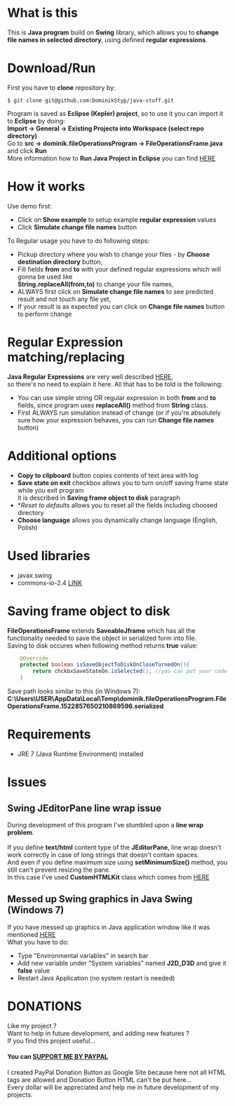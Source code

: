# What is this
This is **Java program** build on **Swing** library, which allows you to **change file names in selected directory**, using defined **regular expressions**.<br />

# Download/Run
First you have to **clone** repository by: <br />
```git
$ git clone git@github.com:DominikStyp/java-stuff.git
```
Program is saved as **Eclipse (Kepler) project**, so to use it you can import it to **Eclipse** by doing: <br />
**Import -> General -> Existing Projects into Workspace (select repo directory)**<br />
Go to **src -> dominik.fileOperationsProgram -> FileOperationsFrame.java** and click **Run**<br /> 
More information how to **Run Java Project in Eclipse** you can find <a href="http://help.eclipse.org/luna/index.jsp?topic=%2Forg.eclipse.jdt.doc.user%2Ftasks%2Ftask-launching_java_program.htm&cp=25_3_6_4">HERE</a>

# How it works
Use demo first: 
- Click on **Show example** to setup example **regular expression** values 
- Click **Simulate change file names** button 

To Regular usage you have to do following steps:
- Pickup directory where you wish to change your files - by **Choose destination directory** button,
- Fill fields **from** and **to** with your defined regular expressions which will gonna be used like <br />
  **String.replaceAll(from,to)** to change your file names,
- ALWAYS first click on **Simulate change file names** to see predicted result and not touch any file yet,
- If your result is as expected you can click on **Change file names** button to perform change 

# Regular Expression matching/replacing
**Java Regular Expressions** are very well described <a href="http://docs.oracle.com/javase/7/docs/api/java/util/regex/Pattern.html">HERE</a>,<br />
so there's no need to explain it here. All that has to be told is the following:
- You can use simple string OR regular expression in both **from** and **to** fields, since program uses **replaceAll()** method from **String** class. 
- First ALWAYS run simulation instead of change (or if you're absolutely sure how your expression behaves, you can run **Change file names** button)

# Additional options
- **Copy to clipboard** button copies contents of text area with log
- **Save state on exit** checkbox allows you to turn on/off saving frame state while you exit program<br />
  it is described in **Saving frame object to disk** paragraph
- **Reset to defaults* allows you to reset all the fields including choosed directory
- **Choose language** allows you dynamically change language (English, Polish)


# Used libraries
- javax.swing
- commons-io-2.4 <a href="http://commons.apache.org/proper/commons-io/download_io.cgi">LINK</a>


# Saving frame object to disk
**FileOperationsFrame** extends **SaveableJframe** which has all the functionality needed to save the object in serialized form into file.<br />
Saving to disk occures when following method returns **true** value: <br />
```java
	@Override
	protected boolean isSaveObjectToDiskOnCloseTurnedOn(){
		return chckbxSaveStateOn.isSelected(); //you can put your code here
	}
```
Save path looks similar to this (in Windows 7):<br />
**C:\Users\USER\AppData\Local\Temp\dominik.fileOperationsProgram.FileOperationsFrame.1522857650210869596.serialized**<br />


# Requirements
- JRE 7 (Java Runtime Environment) installed


# Issues

## Swing JEditorPane line wrap issue
During development of this program I've stumbled upon a **line wrap problem**. <br />  
If you define **text/html** content type of the **JEditorPane**, line wrap doesn't work correctly in case of long strings that doesn't contain spaces. <br />
And even if you define maximum size using **setMinimumSize()** method, you still can't prevent resizing the pane.<br />
In this case I've used **CustomHTMLKit** class which comes from <a href="http://stackoverflow.com/questions/17533451/jeditorpane-linewrap-in-java7">HERE</a><br />

## Messed up Swing graphics in Java Swing (Windows 7)
If you have messed up graphics in Java application window like it was mentioned <a href="http://stackoverflow.com/questions/22737535/swing-rendering-appears-broken-in-jdk-1-8-correct-in-jdk-1-7">HERE</a><br /> 
What you have to do:
- Type "Environmental variables" in search bar
- Add new variable under "System variables" named **J2D_D3D** and give it **false** value
- Restart Java Application (no system restart is needed)

# DONATIONS
Like my project ?   
Want to help in future development, and adding new features ?   
If you find this project useful...  
#### You can <a href="https://sites.google.com/site/dominikdonationbutton/">SUPPORT ME BY PAYPAL</a>
I created PayPal Donation Button as Google Site because here not all HTML tags are allowed and Donation Button HTML can't be put here...  
Every dollar will be appreciated and help me in future development of my projects. 


